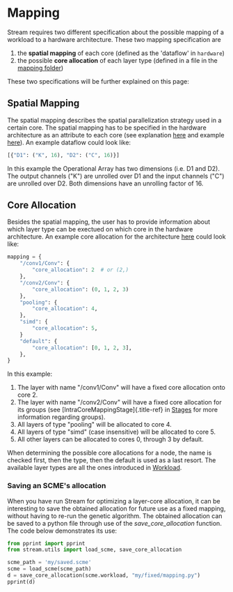 # Mapping

Stream requires two different specification about the possible mapping
of a workload to a hardware architecture. These two mapping
specification are

1.  the **spatial mapping** of each core (defined as the 'dataflow' in
    `hardware`)
2.  the possible **core allocation** of each layer type (defined in a
    file in the [mapping
    folder](https://github.com/KULeuven-MICAS/stream/tree/master/stream/inputs/examples/mapping))

These two specifications will be further explained on this page:

## Spatial Mapping

The spatial mapping describes the spatial parallelization strategy used
in a certain core. The spatial mapping has to be specified in the
hardware architecture as an attribute to each core (see explanation
[here](https://kuleuven-micas.github.io/stream/hardware.html#core) and
example
[here](https://github.com/KULeuven-MICAS/stream/blob/6971524b346b93e5d09275d2f172b89088ca6e43/stream/inputs/examples/hardware/cores/tpu_like.yaml#L72)).
An example dataflow could look like:

``` python
[{"D1": ("K", 16), "D2": ("C", 16)}]
```

In this example the Operational Array has two dimensions (i.e. D1 and
D2). The output channels ("K") are unrolled over D1 and the input
channels ("C") are unrolled over D2. Both dimensions have an unrolling
factor of 16.

## Core Allocation

Besides the spatial mapping, the user has to provide information about
which layer type can be exectued on which core in the hardware
architecture. An example core allocation for the architecture
[here](https://github.com/KULeuven-MICAS/stream/blob/master/stream/inputs/examples/mapping/tpu_like_quad_core.yaml)
could look like:

``` python
mapping = {
    "/conv1/Conv": {
        "core_allocation": 2  # or (2,)
    },
    "/conv2/Conv": {
        "core_allocation": (0, 1, 2, 3)
    },
    "pooling": {
        "core_allocation": 4,
    },
    "simd": {
        "core_allocation": 5,
    }
    "default": {
        "core_allocation": [0, 1, 2, 3],
    },
}
```

In this example:

1.  The layer with name "/conv1/Conv" will have a fixed core
    allocation onto core 2.
2.  The layer with name "/conv2/Conv" will have a fixed core
    allocation for its groups (see [IntraCoreMappingStage]{.title-ref}
    in [Stages](stages.md) for more information
    regarding groups).
3.  All layers of type "pooling" will be allocated to core 4.
4.  All layers of type "simd" (case insensitive) will be allocated to
    core 5.
5.  All other layers can be allocated to cores 0, through 3 by default.

When determining the possible core allocations for a node, the name is
checked first, then the type, then the default is used as a last resort.
The available layer types are all the ones introduced in
[Workload](workload.md).

### Saving an SCME's allocation

When you have run Stream for optimizing a layer-core allocation, it can
be interesting to save the obtained allocation for future use as a fixed
mapping, without having to re-run the genetic algorithm. The obtained
allocation can be saved to a python file through use of the
*save_core_allocation* function. The code below demonstrates its
use:

``` python
from pprint import pprint
from stream.utils import load_scme, save_core_allocation

scme_path = 'my/saved.scme'
scme = load_scme(scme_path)
d = save_core_allocation(scme.workload, "my/fixed/mapping.py")
pprint(d)
```
